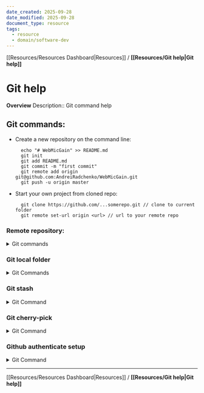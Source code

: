 ```yaml
---
date_created: 2025-09-28
date_modified: 2025-09-28
document_type: resource
tags:
  - resource
  - domain/software-dev
---
```

[[Resources/Resources Dashboard|Resources]] / **[[Resources/Git help|Git help]]**
# Git help
**Overview**
Description:: Git command help

## Git commands:

- Create a new repository on the command line:

        echo "# WebMicGain" >> README.md
        git init
        git add README.md
        git commit -m "first commit"
        git remote add origin git@github.com:AndreiRadchenko/WebMicGain.git
        git push -u origin master

- Start your own project from cloned repo:

        git clone https://github.com/...somerepo.git // clone to current folder
        git remote set-url origin <url> // url to your remote repo

### Remote repository:

<details><summary> Git commands</summary>

- Show `origin` repository:

        git remote -v

- View pc ssh key for copy to github:

        cat ~/.ssh/id_rsa.pub

- Clone repo from github:

        git clone https://github.com/...somerepo.git path/to/local/folder
        git clone https://github.com/...somerepo.git // clone to current folder

- Link local repository with empty repo on github:

        git remote add origin git@github.com:AndreiRadchenko/RF-Gate.git

- Substitute `origin` repository with `<url>`:

        git remote set-url origin <url>

- **Fetch** all changes from remote to local:

        git fetch

- **Pull**: fetch + merge from remote to the current local branch :

        git pull

- **Push** new branch to the github:

        git push origin feat/new-feature
        git push -u origin feat/new-feature //set upstream branch

- **Delete** branch on the remote repo:

        git push origin --delete branch/to-delete

</details>

### Git local folder

<details><summary>Git Commands</summary>

- Add version control to the folder:

        git init

- Remove version control from folder (run this command in folder with git):

        rm -rf .git

- Add files and folders to local git:

        git add FreeRTOS/*
        git add readme.md
        git add . //add changes in all files

- View files under git:

        git ls-files

- View current changes from last commit:

        git status
        git diff

- Show branches:

        git branch    // local branches
        git branch -r // remote branches
        git branch -a // all branches

- Show commit history

        git log
        git log --pretty=oneline
        git log --oneline
        git log master

- Commit changes to current branch:

        git commit -a -m "fix: change max load to 3A"

- Apply changes to existed commit

        git commit --amend

- **Create new branch** and switch to this branch:

        git checkout -b current_sensors

- Switch to branch <current_sensors>:

        git checkout current_sensors

- Delete local branch:

        git branch -d branch/name

- **Merge** `branch_name` into current local branch

        git merge branch_name
        git merge origin/branch_name

- Rename current branch:

        git branch -m new/branch-name

- Revert particular commit changes and create new commit. (adds a new commit that undoes its changes. )

        git revert b1c2345

- Reset to previous commit without saving changes:

        git reset --hard HEAD~1

- Reset to 2 commit with saving changes (you can create new commit with staged changes):

        git reset --soft HEAD~2
        git reset --soft b1c2345

</details>

### Git stash

<details><summary>Git Command</summary>

- Temporally save changes that are not ready to be committed (cleared working tree):

        git stash

- Show all stash list:

        git stash list

- Apply last saved stash to the current branch:

        git stash apply

- Apply particular stash:

        git stash apply stash@{1}

- Apply last saved stash and remove it from stash list:

        git stash pop
        git stash pop stash@{1}

- Remove particular stash from stash list:

        git stash drop stash@{1}

- Delete all stashes:

        git stash clear

</details>

### Git cherry-pick

<details><summary>Git Command</summary>

Cherry-pick is used to apply particular changes only from one branch to the other. Unlike merge, apply all changes.

- Create branch for test features:

        git checkout master
        git pull
        git checkout -b deploy/15.05.2024-front

- Apply certain commit to current branch:

        git cherry-pick c7fdcf1

- After resolve conflicts (if emerge)

        git add .
        git cherry-pick --continue

- Push test branch to github and create pull request:

        git push origin deploy/15.05.2024-front
        git push -u origin deploy/15.05.2024-front

</details>

### Github authenticate setup

<details><summary>Git Command</summary>

After github access token has been updated, you need to run next command in bash:

- Clear previous credentials:

        git config --global credential.helper ""

- Perform some operation with remote repo:

        git push origin master

- On credential request enter `name` and `pass`:

        name: andreiradchenko
        pass: api-token

- Run command:

        git config credential.helper store

</details>



---
[[Resources/Resources Dashboard|Resources]] / **[[Resources/Git help|Git help]]**